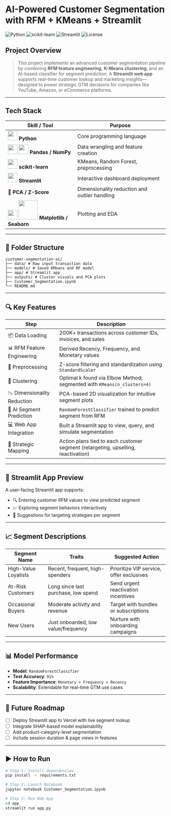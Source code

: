 #  AI-Powered Customer Segmentation with RFM + KMeans + Streamlit

![Python](https://img.shields.io/badge/Python-3.9-blue?logo=python)
![scikit-learn](https://img.shields.io/badge/scikit--learn-F7931E?logo=scikit-learn&logoColor=white)
![Streamlit](https://img.shields.io/badge/Streamlit-FF4B4B?logo=streamlit&logoColor=white)
![License](https://img.shields.io/badge/license-MIT-green)

##  Project Overview

> This project implements an advanced customer segmentation pipeline by combining **RFM feature engineering**, **K-Means clustering**, and an AI-based classifier for segment prediction. A **Streamlit web app** supports real-time customer lookup and marketing insights—designed to power strategic GTM decisions for companies like YouTube, Amazon, or eCommerce platforms.

---

##  Tech Stack
| Skill / Tool                                                                                                                                                                                                                  | Purpose                                       |
| ----------------------------------------------------------------------------------------------------------------------------------------------------------------------------------------------------------------------------- | --------------------------------------------- |
| <img src="https://cdn.jsdelivr.net/gh/devicons/devicon/icons/python/python-original.svg" width="30" /> **Python**                                                                                                             | Core programming language                     |
| <img src="https://cdn.jsdelivr.net/gh/devicons/devicon/icons/pandas/pandas-original.svg" width="30"/> <img src="https://cdn.jsdelivr.net/gh/devicons/devicon/icons/numpy/numpy-original.svg" width="30" /> **Pandas / NumPy** | Data wrangling and feature creation           |
| <img src="https://upload.wikimedia.org/wikipedia/commons/0/05/Scikit_learn_logo_small.svg" width="30" /> **scikit-learn**                                                                                                     | KMeans, Random Forest, preprocessing          |
| <img src="https://cdn.jsdelivr.net/gh/devicons/devicon/icons/streamlit/streamlit-original.svg" width="30" /> **Streamlit**                                                                                                    | Interactive dashboard deployment              |
| 🧮 **PCA / Z-Score**                                                                                                                                                                                                          | Dimensionality reduction and outlier handling |
| <img src="https://matplotlib.org/_static/images/logo2.svg" width="30"/> <img src="https://seaborn.pydata.org/_static/logo-wide-lightbg.svg" width="60"/> **Matplotlib / Seaborn**                                             | Plotting and EDA                              |
                            

---

## 📂 Folder Structure
```
customer-segmentation-ai/
├── data/ # Raw input transaction data
├── models/ # Saved KMeans and RF model
├── app/ # Streamlit app
├── outputs/ # Cluster visuals and PCA plots
├── Customer_Segmentation.ipynb
└── README.md

```

---

## 🔍 Key Features

| Step | Description |
|------|-------------|
| 📦 Data Loading            | 200K+ transactions across customer IDs, invoices, and sales |
| 📊 RFM Feature Engineering | Derived Recency, Frequency, and Monetary values |
| 🧹 Preprocessing           | Z-score filtering and standardization using `StandardScaler` |
| 🔀 Clustering              | Optimal k found via Elbow Method; segmented with `KMeans(n_clusters=4)` |
| 📉 Dimensionality Reduction| PCA-based 2D visualization for intuitive segment plots |
| 🧠 AI Segment Prediction   | `RandomForestClassifier` trained to predict segment from RFM |
| 💻 Web App Integration     | Built a Streamlit app to view, query, and simulate segmentation |
| 🧭 Strategic Mapping       | Action plans tied to each customer segment (retargeting, upselling, reactivation)

---

## 🤖 Streamlit App Preview

A user-facing Streamlit app supports:

- 🔍 Entering customer RFM values to view predicted segment
- 📈 Exploring segment behaviors interactively
- 🧩 Suggestions for targeting strategies per segment

---

## 📈 Segment Descriptions

| Segment Name         | Traits                                      | Suggested Action                         |
|----------------------|---------------------------------------------|------------------------------------------|
| High-Value Loyalists | Recent, frequent, high-spenders             | Prioritize VIP service, offer exclusives |
| At-Risk Customers    | Long since last purchase, low spend         | Send urgent reactivation incentives      |
| Occasional Buyers    | Moderate activity and revenue               | Target with bundles or subscriptions     |
| New Users            | Just onboarded, low value/frequency         | Nurture with onboarding campaigns        |

---

## 📊 Model Performance

- **Model**: `RandomForestClassifier`
- **Test Accuracy**: `91%`
- **Feature Importance**: `Monetary > Frequency > Recency`
- **Scalability**: Extendable for real-time GTM use cases

---

## 🚀 Future Roadmap

- [ ] Deploy Streamlit app to Vercel with live segment lookup
- [ ] Integrate SHAP-based model explainability
- [ ] Add product-category-level segmentation
- [ ] Include session duration & page views in features

---

## ▶️ How to Run

```bash
# Step 1: Install dependencies
pip install -r requirements.txt

# Step 2: Launch Notebook
jupyter notebook Customer_Segmentation.ipynb

# Step 3: Run Web App
cd app
streamlit run app.py
